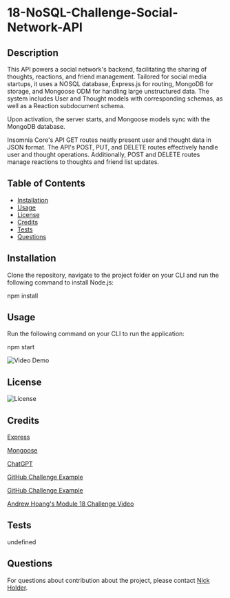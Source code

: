 # 18-NoSQL-Challenge-Social-Network-API

## Description
This API powers a social network's backend, facilitating the sharing of thoughts, reactions, and friend management. Tailored for social media startups, it uses a NOSQL database, Express.js for routing, MongoDB for storage, and Mongoose ODM for handling large unstructured data. The system includes User and Thought models with corresponding schemas, as well as a Reaction subdocument schema.

Upon activation, the server starts, and Mongoose models sync with the MongoDB database.

Insomnia Core's API GET routes neatly present user and thought data in JSON format. The API's POST, PUT, and DELETE routes effectively handle user and thought operations. Additionally, POST and DELETE routes manage reactions to thoughts and friend list updates.

## Table of Contents
  - [Installation](#installation)
  - [Usage](#usage)
  - [License](#license)
  - [Credits](#credits)
  - [Tests](#tests)
  - [Questions](#questions)

  ## Installation
  Clone the repository, navigate to the project folder on your CLI and run the following command to install Node.js:

npm install

## Usage
Run the following command on your CLI to run the application:

npm start

![Video Demo]()

## License
  ![License](https://img.shields.io/badge/License-MIT-brightgreen)

  ## Credits
  [Express](https://www.npmjs.com/package/express)

  [Mongoose](https://www.npmjs.com/package/mongoose)

  [ChatGPT](https://chat.openai.com/c/278de262-3dcf-4162-a009-1e6f5d8d8acd)

  [GitHub Challenge Example](https://github.com/njthanhtrang/18.-NoSQL-Challenge-Social-Network-API)
  
  [GitHub Challenge Example](https://github.com/Grunt395/Module-18-Challenge)
  
  [Andrew Hoang's Module 18 Challenge Video](https://zoom.us/rec/play/u1ASslllh6Nd1g1aZtE148HTyL2xwggpGZQGcjV0Tkodqaj3xgNC2RYrEuJ_Ho8b-uR7hOR6WbCZkmhQ.CNKoBLqMYRrY2hIE?continueMode=true)

  ## Tests
  undefined

  ## Questions
  For questions about contribution about the project, please contact [Nick Holder](mailto:ngholder@hotmail.com).

